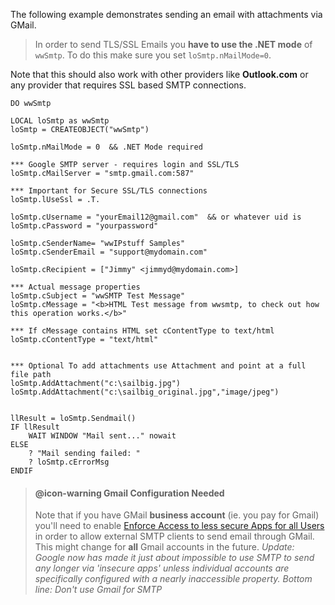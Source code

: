 ﻿The following example demonstrates sending an email with attachments via GMail.

> In order to send TLS/SSL Emails you **have to use the .NET mode** of `wwSmtp`. To do this make sure you set `loSmtp.nMailMode=0`.

Note that this should also work with other providers like **Outlook.com** or any provider that requires SSL based SMTP connections.

```foxpro
DO wwSmtp 

LOCAL loSmtp as wwSmtp
loSmtp = CREATEOBJECT("wwSmtp")

loSmtp.nMailMode = 0  && .NET Mode required

*** Google SMTP server - requires login and SSL/TLS
loSmtp.cMailServer = "smtp.gmail.com:587"

*** Important for Secure SSL/TLS connections
loSmtp.lUseSsl = .T.

loSmtp.cUsername = "yourEmail12@gmail.com"  && or whatever uid is
loSmtp.cPassword = "yourpassword"

loSmtp.cSenderName= "wwIPstuff Samples"
loSmtp.cSenderEmail = "support@mydomain.com"

loSmtp.cRecipient = ["Jimmy" <jimmyd@mydomain.com>]

*** Actual message properties
loSmtp.cSubject = "wwSMTP Test Message"
loSmtp.cMessage = "<b>HTML Test message from wwsmtp, to check out how this operation works.</b>"

*** If cMessage contains HTML set cContentType to text/html
loSmtp.cContentType = "text/html"


*** Optional To add attachments use Attachment and point at a full file path
loSmtp.AddAttachment("c:\sailbig.jpg")
loSmtp.AddAttachment("c:\sailbig_original.jpg","image/jpeg")


llResult = loSmtp.Sendmail()
IF llResult
    WAIT WINDOW "Mail sent..." nowait
ELSE
    ? "Mail sending failed: " 
    ? loSmtp.cErrorMsg
ENDIF	
```

> #### @icon-warning Gmail Configuration Needed
> Note that if you have GMail **business account** (ie. you pay for Gmail) you'll need to enable [Enforce Access to less secure Apps for all Users](https://support.google.com/a/answer/6260879?hl=en) in order to allow external SMTP clients to send email through GMail. This might change for **all** Gmail accounts in the future. *Update: Google now has made it just about impossible to use SMTP to send any longer via 'insecure apps' unless individual accounts are specifically configured with a nearly inaccessible property. Bottom line: Don't use Gmail for SMTP*